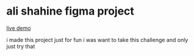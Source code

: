 # ali shahine figma project

[live demo](https://ali-shahine-figma.vercel.app/)

i made this project just for fun i was want to take this challenge and only just try that

